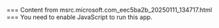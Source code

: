 === Content from msrc.microsoft.com_eec5ba2b_20250111_134717.html ===
You need to enable JavaScript to run this app.
